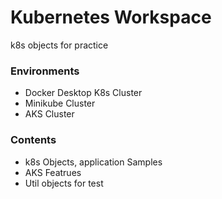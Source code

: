 # Kubernetes Workspace
k8s objects for practice

### Environments
- Docker Desktop K8s Cluster
- Minikube Cluster
- AKS Cluster

### Contents
- k8s Objects, application Samples
- AKS Featrues
- Util objects for test